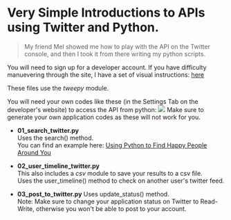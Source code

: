 Very Simple Introductions to APIs using Twitter and Python.
===================

>My friend Mel showed me how to play with the API on the Twitter console, and then I took it from there writing my python scripts.


You will need to sign up for a developer account. If you have difficulty manuevering through the site, I have a set of visual instructions: [here](http://strangedata.ghost.io/2014/08/14/getting-started-with-twitter-api/)

These files use the *tweepy* module.

You will need your own codes like these (in the Settings Tab on the developer's website) to access the API from python:
![](http://strangedata.ghost.io/content/images/2014/Aug/Screenshot-2014-08-13-11-37-45.png)
Make sure to generate your own application codes as these will not work for you.


* **01_search_twitter.py**  
  Uses the search() method.  
  You can find an example here: [Using Python to Find Happy People Around You](http://strangedata.ghost.io/2014/08/14/twitter-python-happy-people/)
  
* **02_user_timeline_twitter.py**  
  This also includes a *csv* module to save your results to a csv file.  
  Uses the user_timeline() method to check on another user's twitter feed.  
  
* **03_post_to_twitter.py**
  Uses update_status() method.  
  Note: Make sure to change your application status on Twitter to Read-Write, otherwise you won't be able to post to your account.

